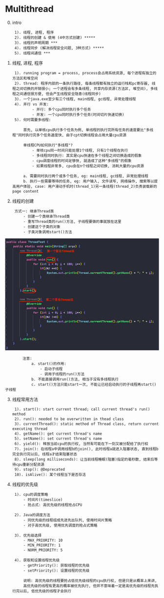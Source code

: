# Multithread


0. intro
    
        1). 线程, 进程, 程序
        2). 线程的创建 & 使用 (4中方式创建) *****
        3). 线程的声明周期 *** 
        4). 线程同步 (解决线程安全问题, 3种方式) *****
        5). 线程间通信 ***


1. 线程, 进程, 程序

        1). running program = process, process会占用系统资源, 每个进程有独立的方法区和堆空间
        2). thread: 程序内部的一条执行路径, 每条线程都有独立的运行栈和pc寄存器, 线程之间切换的开销很小; 一个进程会有多条线程, 共享内存资源(方法区, 堆空间), 多线程之间通信很方便, 但会产生线程安全隐患(线程同步)
        3). 一个java.exe至少有三个线程, main线程, gc线程, 异常处理线程
        4). 并行 vs 并发: 
                - 并行: 多个cpu同时执行多个任务
                - 并发: 一个cpu同时执行多个任务(时间切片快速切换)
        5). 何时需要多线程:
            
            首先, 以单核cpu执行多个任务为例, 单线程的执行完所有任务的速度要比"多线程"同时执行完多个任务速度快, 由于cpt切换线程会占用大量cpu资源
            
            单线程CPU如何执行"多线程"?
                - 单核cpu同一时间只能处理1个线程, 只有1个线程在执行
                - 多线程同时执行: 其实是cpu快速在多个线程之间切换造成的假象
                - cpu调度线程的时间足够快, 就造成了这种"多线程"的假象
                - 如果线程非常多, cpu会在n个线程之间切换, 消耗大量的cpu资源
            
            a. 需要同时执行两个或多个任务, eg: main线程, gc线程, 异常处理线程
            b. 执行一些需要等待的任务, eg: 用户输入, 文件读写, 网络操作, 搜索等以提高用户体验, case: 用户滑动手机时(thread_1)另一条线程(thread_2)负责装载新的page content
            
            
2. 线程的创建

        方式一: 继承Thread类
            - 创建一个类继承Thread类
            - 重写Thread类的run()方法, 子线程要做的事就放在这里
            - 创建这个子类的对象
            - 子类对象调用start()方法
            
![CreateThreadByInheritThreadClass](imagePool/CreateThreadByInheritThreadClass.png)

            注意: 
                a. start()的作用: 
                    - 启动子线程
                    - 调用子线程的run()方法
                b. 不能直接调用run()方法, 相当于没有多线程执行
                c. start()方法只能start一次, 不能让已经启动执行的子线程再start()子线程


3. 线程常用方法

        1). start(): start current thread; call current thread's run() method
        2). run(): needed to be overwritten in thead class
        3). currentThread(): static method of Thread class, return current executing thread
        4). getName(): get current thread's name
        5). setName(): set current thread's name
        6). yield(): 释放当前cpu的执行权, 当然有可能在下一刻又被分配给了执行权
        7). join(): 在线程a中调用线程b的join(), 此时线程a就进入阻塞状态, 直到线程b完全执行完以后, 线程a才结束阻塞状态
        8). sleep(long milliseconds): 让当前线程睡眠(阻塞)指定的毫秒数, 结束后等待cpu重新分配资源
        9). stop(): @Deprecated
        10). isAlive(): 某个线程当下是否存活
        
        
4. 线程的优先级

        1). cpu的调度策略
            - 时间片(timeslice)
            - 抢占式: 高优先级的线程抢占CPU
            
        2). Java的调度方法
            - 同优先级的线程组成先进先出队列, 使用时间片策略
            - 对于高优先级, 使用优先调度的抢占式策略
            
        3). 优先级选择
            - MAX_PRIORITY: 10
            - MIN_PRIORITY: 1
            - NORM_PRIORITY: 5
        
        4). 获取和设置线程优先级
            - getPriority(): 获取线程的优先级
            - setPriority(): 设置线程的优先级
            
            说明: 高优先级的线程要抢占低优先级线程的cpu执行权, 但是只是从概率上来讲, 
            高优先级的线程有更高的概率被优先执行, 但并不意味着一定是高优先级的线程先执行完以后, 低优先级的线程才会执行
